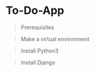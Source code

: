 # To-Do-App
> Prerequisites


> Make a virtual environment



> Install Python3



> Install Django
